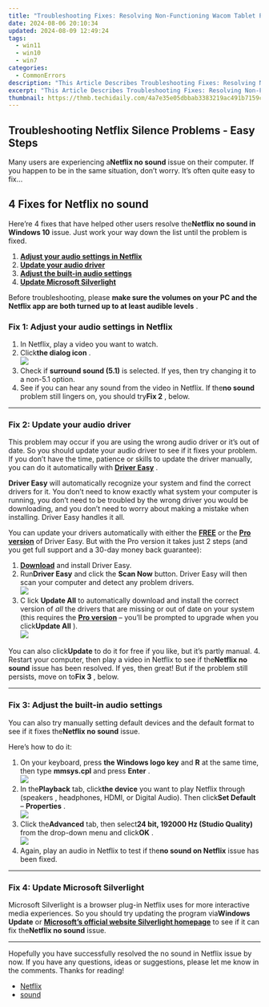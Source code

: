 ```yaml
---
title: "Troubleshooting Fixes: Resolving Non-Functioning Wacom Tablet Problems"
date: 2024-08-06 20:10:34
updated: 2024-08-09 12:49:24
tags:
  - win11
  - win10
  - win7
categories:
  - CommonErrors
description: "This Article Describes Troubleshooting Fixes: Resolving Non-Functioning Wacom Tablet Problems"
excerpt: "This Article Describes Troubleshooting Fixes: Resolving Non-Functioning Wacom Tablet Problems"
thumbnail: https://thmb.techidaily.com/4a7e35e05dbbab3383219ac491b7159c730c023be090a3ce22bfc91cc23bb5f7.jpg
---
```


## Troubleshooting Netflix Silence Problems - Easy Steps

Many users are experiencing a**Netflix no sound** issue on their computer. If you happen to be in the same situation, don’t worry. It’s often quite easy to fix…

## 4 Fixes for **Netflix no sound**

 Here’re 4 fixes that have helped other users resolve the**Netflix no sound in Windows 10** issue. Just work your way down the list until the problem is fixed.

1. [**Adjust your audio settings in Netflix**](https://tools.techidaily.com/drivereasy/download/)
2. [**Update your audio driver**](https://tools.techidaily.com/drivereasy/download/)
3. [**Adjust the built-in audio settings**](https://tools.techidaily.com/drivereasy/download/)
4. [**Update Microsoft Silverlight**](https://tools.techidaily.com/drivereasy/download/)

 Before troubleshooting, please **make sure the volumes on your PC and the Netflix app are both turned up to at least audible levels** .

### Fix 1: Adjust your audio settings in Netflix

1. In Netflix, play a video you want to watch.
2. Click**the dialog icon** .  
![](https://images.drivereasy.com/wp-content/uploads/2019/01/img_5c3816904a78d.jpg)
3. Check if **surround sound (5.1)** is selected. If yes, then try changing it to a non-5.1 option.
4. See if you can hear any sound from the video in Netflix. If the**no sound** problem still lingers on, you should try**Fix 2** , below.

---

### Fix 2: Update your audio driver

 This problem may occur if you are using the wrong audio driver or it’s out of date. So you should update your audio driver to see if it fixes your problem. If you don’t have the time, patience or skills to update the driver manually, you can do it automatically with **[Driver Easy](https://tools.techidaily.com/drivereasy/download/)**  .

**Driver Easy** will automatically recognize your system and find the correct drivers for it. You don’t need to know exactly what system your computer is running, you don’t need to be troubled by the wrong driver you would be downloading, and you don’t need to worry about making a mistake when installing. Driver Easy handles it all.

 You can update your drivers automatically with either the **[FREE](https://tools.techidaily.com/drivereasy/download/)**  or the **[Pro version](https://tools.techidaily.com/drivereasy/download/)**  of Driver Easy. But with the Pro version it takes just 2 steps (and you get full support and a 30-day money back guarantee):

1. [**Download**](https://tools.techidaily.com/drivereasy/download/) and install Driver Easy.
2. Run**Driver Easy** and click the **Scan Now** button. Driver Easy will then scan your computer and detect any problem drivers.  
![](https://images.drivereasy.com/wp-content/uploads/2019/01/img_5c380344efdc2.jpg)
3. C  lick **Update All** to automatically download and install the correct version of _all_  the drivers that are missing or out of date on your system (this requires the **[Pro version](https://tools.techidaily.com/drivereasy/download/)**  – you’ll be prompted to upgrade when you click**Update All** ).  
![](https://images.drivereasy.com/wp-content/uploads/2019/01/img_5c38035854a95.jpg)  

 You can also click**Update** to do it for free if you like, but it’s partly manual.
4. Restart your computer, then play a video in Netflix to see if the**Netflix no sound** issue has been resolved. If yes, then great! But if the problem still persists, move on to**Fix 3** , below.

---

### Fix 3: Adjust the built-in audio settings

 You can also try manually setting default devices and the default format to see if it fixes the**Netflix no sound** issue.

Here’s how to do it:

1. On your keyboard, press **the Windows logo key**  and **R** at the same time, then type **mmsys.cpl**  and press **Enter** .  
![](https://images.drivereasy.com/wp-content/uploads/2019/01/img_5c3805c15306f.png)
2. In the**Playback** tab, click**the device** you want to play Netflix through (speakers , headphones, HDMI, or Digital Audio). Then click**Set Default** – **Properties** .  
![](https://images.drivereasy.com/wp-content/uploads/2019/01/img_5c380de82d06b.jpg)
3. Click the**Advanced** tab, then select**24 bit, 192000 Hz (Studio Quality)** from the drop-down menu and click**OK** .  
![](https://images.drivereasy.com/wp-content/uploads/2019/01/img_5c3806f1e7aaf.jpg)
4. Again, play an audio in Netflix to test if the**no sound on Netflix** issue has been fixed.

---

### Fix 4: Update Microsoft Silverlight

 Microsoft Silverlight is a browser plug-in Netflix uses for more interactive media experiences. So you should try updating the program via**Windows Update** or **[Microsoft’s official website Silverlight homepage](https://www.microsoft.com/getsilverlight/get-started/install/default?reason=unsupportedplatform)**  to see if it can fix the**Netflix no sound** issue.

---

 Hopefully you have successfully resolved the no sound in Netflix issue by now. If you have any questions, ideas or suggestions, please let me know in the comments. Thanks for reading!

* [Netflix](https://tools.techidaily.com/drivereasy/download/)
* [sound](https://tools.techidaily.com/drivereasy/download/)

<ins class="adsbygoogle"
     style="display:block"
     data-ad-format="autorelaxed"
     data-ad-client="ca-pub-7571918770474297"
     data-ad-slot="1223367746"></ins>



<ins class="adsbygoogle"
     style="display:block"
     data-ad-client="ca-pub-7571918770474297"
     data-ad-slot="8358498916"
     data-ad-format="auto"
     data-full-width-responsive="true"></ins>
